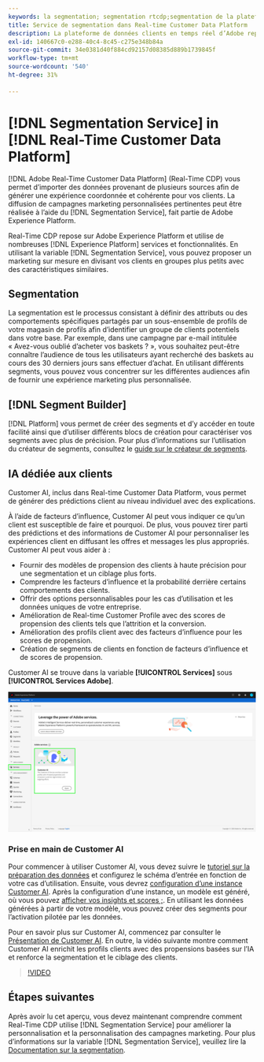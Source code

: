 ```yaml
---
keywords: la segmentation; segmentation rtcdp;segmentation de la plateforme de données client en temps réel
title: Service de segmentation dans Real-time Customer Data Platform
description: La plateforme de données clients en temps réel d’Adobe repose sur Adobe Experience Platform et utilise de nombreux services et fonctionnalités d’Experience Platform. Grâce au service de segmentation, vous pouvez proposer un marketing sur mesure en divisant vos clients en groupes restreints aux caractéristiques similaires.
exl-id: 140667c0-e288-40c4-8c45-c275e348b84a
source-git-commit: 34e0381d40f884cd92157d08385d889b1739845f
workflow-type: tm+mt
source-wordcount: '540'
ht-degree: 31%

---
```


# [!DNL Segmentation Service] in [!DNL Real-Time Customer Data Platform]

[!DNL Adobe Real-Time Customer Data Platform] (Real-Time CDP) vous permet d’importer des données provenant de plusieurs sources afin de générer une expérience coordonnée et cohérente pour vos clients. La diffusion de campagnes marketing personnalisées pertinentes peut être réalisée à l’aide du [!DNL Segmentation Service], fait partie de Adobe Experience Platform.

Real-Time CDP repose sur Adobe Experience Platform et utilise de nombreuses [!DNL Experience Platform] services et fonctionnalités. En utilisant la variable [!DNL Segmentation Service], vous pouvez proposer un marketing sur mesure en divisant vos clients en groupes plus petits avec des caractéristiques similaires.

## Segmentation

La segmentation est le processus consistant à définir des attributs ou des comportements spécifiques partagés par un sous-ensemble de profils de votre magasin de profils afin d’identifier un groupe de clients potentiels dans votre base. Par exemple, dans une campagne par e-mail intitulée « Avez-vous oublié d’acheter vos baskets ? », vous souhaitez peut-être connaître l’audience de tous les utilisateurs ayant recherché des baskets au cours des 30 derniers jours sans effectuer d’achat. En utilisant différents segments, vous pouvez vous concentrer sur les différentes audiences afin de fournir une expérience marketing plus personnalisée.

## [!DNL Segment Builder]

[!DNL Platform] vous permet de créer des segments et d’y accéder en toute facilité ainsi que d’utiliser différents blocs de création pour caractériser vos segments avec plus de précision. Pour plus d’informations sur l’utilisation du créateur de segments, consultez le [guide sur le créateur de segments](./segment-builder-guide.md).

## IA dédiée aux clients

Customer AI, inclus dans Real-time Customer Data Platform, vous permet de générer des prédictions client au niveau individuel avec des explications.

À l’aide de facteurs d’influence, Customer AI peut vous indiquer ce qu’un client est susceptible de faire et pourquoi. De plus, vous pouvez tirer parti des prédictions et des informations de Customer AI pour personnaliser les expériences client en diffusant les offres et messages les plus appropriés. Customer AI peut vous aider à :

* Fournir des modèles de propension des clients à haute précision pour une segmentation et un ciblage plus forts.
* Comprendre les facteurs d’influence et la probabilité derrière certains comportements des clients.
* Offrir des options personnalisables pour les cas d’utilisation et les données uniques de votre entreprise.
* Amélioration de Real-time Customer Profile avec des scores de propension des clients tels que l’attrition et la conversion.
* Amélioration des profils client avec des facteurs d’influence pour les scores de propension.
* Création de segments de clients en fonction de facteurs d’influence et de scores de propension.

Customer AI se trouve dans la variable **[!UICONTROL Services]** sous **[!UICONTROL Services Adobe]**.

![Emplacement de Customer AI](../assets/overview/rtcdp-customer-ai.png)

### Prise en main de Customer AI

Pour commencer à utiliser Customer AI, vous devez suivre le [tutoriel sur la préparation des données](../../intelligent-services/data-preparation.md) et configurez le schéma d’entrée en fonction de votre cas d’utilisation. Ensuite, vous devrez [configuration d’une instance Customer AI](../../intelligent-services/customer-ai/user-guide/configure.md). Après la configuration d’une instance, un modèle est généré, où vous pouvez [afficher vos insights et scores ;](../../intelligent-services/customer-ai/user-guide/discover-insights.md). En utilisant les données générées à partir de votre modèle, vous pouvez créer des segments pour l’activation pilotée par les données.

Pour en savoir plus sur Customer AI, commencez par consulter le [Présentation de Customer AI](../../intelligent-services/customer-ai/overview.md). En outre, la vidéo suivante montre comment Customer AI enrichit les profils clients avec des propensions basées sur l’IA et renforce la segmentation et le ciblage des clients.

>[!VIDEO](https://video.tv.adobe.com/v/40374/?quality=12&learn=on)


## Étapes suivantes

Après avoir lu cet aperçu, vous devez maintenant comprendre comment Real-Time CDP utilise [!DNL Segmentation Service] pour améliorer la personnalisation et la personnalisation des campagnes marketing. Pour plus d’informations sur la variable [!DNL Segmentation Service], veuillez lire la [Documentation sur la segmentation](../../segmentation/home.md).

